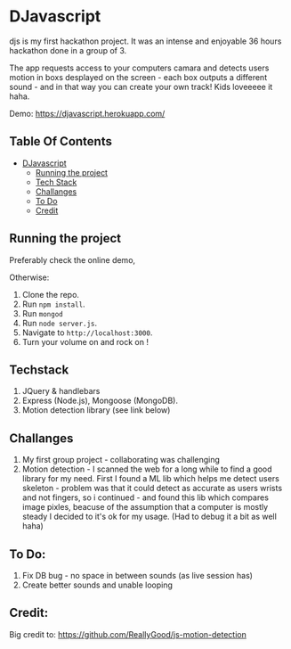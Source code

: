 # DJavascript

djs is my first hackathon project. It was an intense and enjoyable 36 hours hackathon done in a group of 3.

The app requests access to your computers camara and detects users motion in boxs desplayed on the screen - each box outputs a different sound - and in that way you can create your own track! Kids loveeeee it haha.


Demo: https://djavascript.herokuapp.com/

## Table Of Contents
- [DJavascript](#DJavascript)
  * [Running the project](#running-the-project)
  * [Tech Stack](#Techstack)
  * [Challanges](#Challanges)
  * [To Do](#To-Do)
  * [Credit](#Credit)



## Running the project

Preferably check the online demo, 

Otherwise:

1. Clone the repo.
2. Run `npm install`.
3. Run `mongod`
4. Run `node server.js`.
5. Navigate to `http://localhost:3000`.
6. Turn your volume on and rock on !

## Techstack
1. JQuery & handlebars 
2. Express (Node.js), Mongoose (MongoDB).
3. Motion detection library (see link below)

## Challanges
1. My first group project - collaborating was challenging  
2. Motion detection - I scanned the web for a long while to find a good library for my need. First I found a ML lib which helps me detect users skeleton - problem was that it could detect as accurate as users wrists and not fingers, so i continued - and found this lib which compares image pixles, beacuse of the assumption that a computer is mostly steady I decided to it's ok for my usage. (Had to debug it a bit as well haha)

## To Do:
1. Fix DB bug - no space in between sounds (as live session has)  
2. Create better sounds and unable looping 

## Credit:
Big credit to: https://github.com/ReallyGood/js-motion-detection
